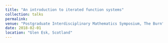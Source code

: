 ```yaml
---
title: "An introduction to iterated function systems"
collection: talks
permalink:
venue: "Postgraduate Interdisciplinary Mathematics Symposium, The Burn"
date: 2018-02-01
location: "Glen Esk, Scotland"
---
```

